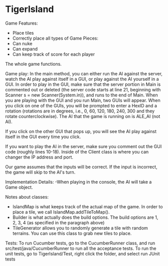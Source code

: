 # TigerIsland

Game Features:
- Place tiles
- Correctly place all types of Game Pieces:
- Can nuke
- Can expand 
- Can keep track of score for each player

The whole game functions. 


Game play:
In the main method, you can either run the AI against the server, watch the AI play against itself in a GUI, or 
play against the AI yourself in a GUI. In order to play in the GUI, make sure that the server portion in Main is commented 
out or deleted (the server code starts at line 21, beginning with Scanner s = new Scanner(System.in)), and runs to the end of Main. 
When you are playing with the GUI and you run Main, two GUIs will appear. When you click on one of the GUIs, you will be 
prompted to enter a HexID and a rotation (rotations are in degrees, i.e., 0, 60, 120, 180, 240, 300 and they rotate counterclockwise). The
AI that the game is running on is ALE_AI (not AI).

If you click on the other GUI that pops up, you will see the AI play against itself in the GUI every time you click.

If you want to play the AI in the server, make sure you comment out the GUI code (roughly lines 10-18). Inside of the Client class is where
you can changer the IP address and port.


Our game assumes that the inputs will be correct. If the input is incorrect, the game will skip to the AI's turn. 

Implementation Details:
-When playing in the console, the AI will take a Game object. 

Notes about classes:
- IslandMap is what keeps track of the actual map of the game. In order to place a tile, we call IslandMap.addTileToMap().
- Builder is what actually does the build options. The build options are 1, 2, 3, 4 (as specified in the paragraph above)
- TileGenerator allows you to randomly generate a tile with random terrains. You can use this class to grab new tiles to place.

Tests:
To run Cucumber tests, go to the CucumberRunner class, and run src/test/java/CucumberRunner to run all the acceptance tests.
To run the unit tests, go to TigerIsland/Test, right click the folder, and select run JUnit tests
